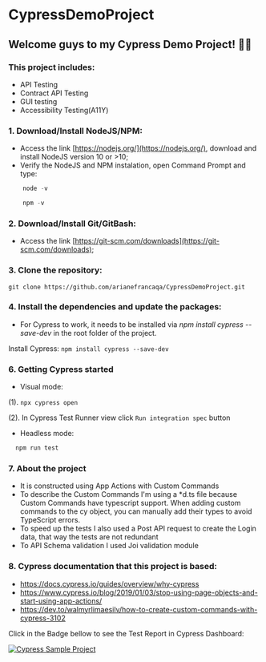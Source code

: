 # CypressDemoProject

## Welcome guys to my Cypress Demo Project! :raising_hand_woman: 
### This project includes:
- API Testing
- Contract API Testing
- GUI testing
- Accessibility Testing(A11Y)

### 1. Download/Install NodeJS/NPM:

- Access the link [https://nodejs.org/](https://nodejs.org/), download and install NodeJS version 10 or >10;
- Verify the NodeJS and NPM instalation, open Command Prompt and type:

```javascript
    node -v 
```

```javascript
    npm -v
```


### 2. Download/Install Git/GitBash:

- Access the link [https://git-scm.com/downloads](https://git-scm.com/downloads);


### 3. Clone the repository:

``git clone https://github.com/arianefrancaqa/CypressDemoProject.git``

### 4. Install the dependencies and update the packages:

 - For Cypress to work, it needs to be installed via *npm install cypress --save-dev* in the root folder of the project.

 Install Cypress:
``npm install cypress --save-dev``

### 6. Getting Cypress started
- Visual mode:

(1). 
    ```
        npx cypress open
    ```

(2). 
    In Cypress Test Runner view click ``Run integration spec`` button

- Headless mode:

```javascript
  npm run test
```

### 7. About the project
- It is constructed using App Actions with Custom Commands
- To describe the Custom Commands I'm using a *d.ts file because Custom Commands have typescript support. When adding custom commands to the cy object, you can manually add their types to avoid TypeScript errors.
- To speed up the tests I also used a Post API request to create the Login data, that way the tests are not redundant
- To API Schema validation I used Joi validation module

### 8. Cypress documentation that this project is based:
- https://docs.cypress.io/guides/overview/why-cypress
- https://www.cypress.io/blog/2019/01/03/stop-using-page-objects-and-start-using-app-actions/
- https://dev.to/walmyrlimaesilv/how-to-create-custom-commands-with-cypress-3102

Click in the Badge bellow to see the Test Report in Cypress Dashboard: 

[![Cypress Sample Project](https://img.shields.io/endpoint?url=https://dashboard.cypress.io/badge/simple/xkdu4i&style=flat&logo=cypress)](https://dashboard.cypress.io/projects/xkdu4i/runs)
